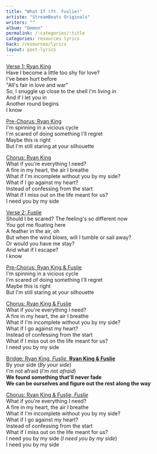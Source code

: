 ```yaml
---
title: "What If (ft. Fuslie)"
artiste: "StreamBeats Originals"
writers: ""
album: "Demon"
permalink: /:categories/:title
categories: resources lyrics
back: /resources/lyrics
layout: post-lyrics
---
```


<span style="text-decoration:underline;">Verse 1: Ryan King</span>  
Have I become a little too shy for love?  
I've been hurt before  
"All's fair in love and war"  
So, I snuggle up close to the shell I'm living in  
And if I let you in  
Another round begins  
I know  
  
<span style="text-decoration:underline;">Pre-Chorus: Ryan King</span>  
I'm spinning in a vicious cycle  
I'm scared of doing something I'll regret  
Maybe this is right  
But I'm still staring at your silhouette  
  
<span style="text-decoration:underline;">Chorus: Ryan King</span>  
What if you're everything I need?  
A fire in my heart, the air I breathe  
What if I'm incomplete without you by my side?  
What if I go against my heart?  
Instead of confessing from the start  
What if I miss out on the life meant for us?  
I need you by my sidе  
  
<span style="text-decoration:underline;">Verse 2: Fuslie</span>  
Should I be scared? The feeling's so diffеrent now  
You got me floating here  
A feather in the air, oh  
But when the wind blows, will I tumble or sail away?  
Or would you have me stay?  
And what if I escape?  
I know  
  
<span style="text-decoration:underline;">Pre-Chorus: Ryan King & Fuslie</span>  
I'm spinning in a vicious cycle  
I'm scared of doing something I'll regret  
Maybe this is right  
But I'm still staring at your silhouette  
  
<span style="text-decoration:underline;">Chorus: Ryan King & Fuslie</span>  
What if you're everything I need?  
A fire in my heart, the air I breathe  
What if I'm incomplete without you by my side?  
What if I go against my heart?  
Instead of confessing from the start  
What if I miss out on the life meant for us?  
I need you by my side  
  
<span style="text-decoration:underline;">Bridge: Ryan King, <em>Fuslie</em>, <b>Ryan King & Fuslie</b></span>  
By your side (<em>By your side</em>)  
I'm not afraid (<em>I'm not afraid</em>)  
<b>We found something that'll never fade</b>  
<b>We can be ourselves and figure out the rest along the way</b>  
  
<span style="text-decoration:underline;">Chorus: Ryan King & Fuslie, <em>Fuslie</em></span>  
What if you're everything I need?  
A fire in my heart, the air I breathe  
What if I'm incomplete without you by my side?  
What if I go against my heart?  
Instead of confessing from the start  
What if I miss out on the life meant for us?  
I need you by my side (<em>I need you by my side</em>)  
I need you by my side